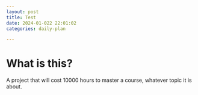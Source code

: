 ```yaml
---
layout: post
title: Test
date: 2024-01-022 22:01:02
categories: daily-plan

---
```


# What is this?

A project that will cost 10000 hours to master a course, whatever topic it is about. 